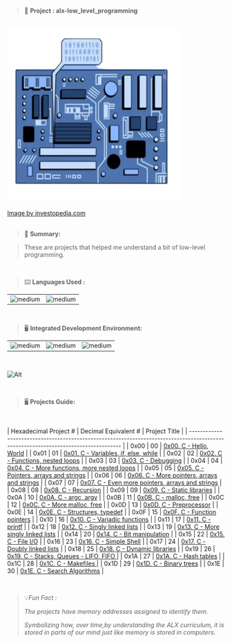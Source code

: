 > 🚧 **Project : alx-low_level_programming**

<br>

<div>
  <a href="https://github.com/iamnotnato/alx-low_level_programming">
    <img src="https://github.com/iamnotnato/alx-low_level_programming/blob/master/images/lowlevel.png" alt="Logo" width="400" height="400">
  </a>
</div>

<br>

<div>
 <a href="https://www.investopedia.com/terms/a/assembly-language.asp">Image by investopedia.com</a>
  </div>
  
<br>

> 📝 **Summary:**

> These are projects that helped me understand a bit of low-level programming.

<br>

> ⌨️ **Languages Used :**

<table>
  <tr>
    <td><img alt="medium" src="https://img.shields.io/badge/C-00599C?style=for-the-badge&logo=c&logoColor=white"></td>
    <td><img alt="medium" src="https://img.shields.io/badge/Shell_Script-121011?style=for-the-badge&logo=gnu-bash&logoColor=white"></td>
  </tr>
</table>

<br>

> 🖥️ **Integrated Development Environment:**

<table>
  <tr>
<td><img alt="medium" src="https://img.shields.io/badge/Kali_Linux-557C94?style=for-the-badge&logo=kali-linux&logoColor=white"></td>
<td><img alt="medium" src="https://img.shields.io/badge/GNU%20Bash-4EAA25?style=for-the-badge&logo=GNU%20Bash&logoColor=white"></td>
<td><img alt="medium" src="https://img.shields.io/badge/Emacs-%237F5AB6.svg?&style=for-the-badge&logo=gnu-emacs&logoColor=white"></td>
  </tr>
</table>

<br>
  
![Alt](https://repobeats.axiom.co/api/embed/50a392e676820ce03006d38197b98899827faf15.svg "Repobeats analytics image")

<br>

> 🖥️ **Projects Guide:**

<br>

| Hexadecimal Project # |  Decimal Equivalent # | Project Title                                                                       |
| ----------------------------------------------------------------------------------------------------------------------------------- |
|           0x00        |         00            | [0x00. C - Hello, World](./0x00-hello_world)                                        | 
|           0x01        |         01            | [0x01. C - Variables, if, else, while](./0x01-variables_if_else_while)              |
|           0x02        |         02            | [0x02. C - Functions, nested loops](./0x02-functions_nested_loops)                  | 
|           0x03        |         03            | [0x03. C - Debugging](./0x03-debugging)                                             | 
|           0x04        |         04            | [0x04. C - More functions, more nested loops](./0x04-more_functions_nested_loops)   | 
|           0x05        |         05            | [0x05. C - Pointers, arrays and strings](./0x05-pointers_arrays_strings)            |
|           0x06        |         06            | [0x06. C - More pointers, arrays and strings](./0x06-pointers_arrays_strings)       |
|           0x07        |         07            | [0x07. C - Even more pointers, arrays and strings](./0x07-pointers_arrays_strings)  | 
|           0x08        |         08            | [0x08. C - Recursion](./0x08-recursion)                                             |
|           0x09        |         09            | [0x09. C - Static libraries](./0x09-static_libraries)                               |
|           0x0A        |         10            | [0x0A. C - argc, argv](./0x0A-argc_argv)                                            |
|           0x0B        |         11            | [0x0B. C - malloc, free](./0x0B-malloc_free)                                        | 
|           0x0C        |         12            | [0x0C. C - More malloc, free](./0x0C-more_malloc_free)                              |
|           0x0D        |         13            | [0x0D. C - Preprocessor](./0x0D-preprocessor)                                       | 
|           0x0E        |         14            | [0x0E. C - Structures, typedef](./0x0E-structures_typedef)                          | 
|           0x0F        |         15            | [0x0F. C - Function pointers](./0x0F-function_pointers)                             |
|           0x10        |         16            | [0x10. C - Variadic functions](./0x10-variadic_functions)                           | 
|           0x11        |         17            | [0x11. C - printf](https://github.com/iamnotnato/printf)                            | 
|           0x12        |         18            | [0x12. C - Singly linked lists](./0x12-singly_linked_lists)                         |
|           0x13        |         19            | [0x13. C - More singly linked lists](./0x13-more_singly_linked_lists)               | 
|           0x14        |         20            | [0x14. C - Bit manipulation](./0x14-bit_manipulationo)                              | 
|           0x15        |         22            | [0x15. C - File I/O](./0x15-file_io)                                                | 
|           0x16        |         23            | [0x16. C - Simple Shell](https://github.com/iamnotnato/simple_shell)                |
|           0x17        |         24            | [0x17. C - Doubly linked lists](./0x17-doubly_linked_lists)                         | 
|           0x18        |         25            | [0x18. C - Dynamic libraries](./0x18-dynamic_libraries)                             |
|           0x19        |         26            | [0x19. C - Stacks, Queues - LIFO, FIFO ](https://github.com/iamnotnato/monty)       |
|           0x1A        |         27            | [0x1A. C - Hash tables](./0x1A-hash_tables)                                         | 
|           0x1C        |         28            | [0x1C. C - Makefiles ](./0x1C-makefiles)                                            | 
|           0x1D        |         29            | [0x1D. C - Binary trees](https://github.com/iamnotnato/binary_trees)                |
|           0x1E        |         30            | [0x1E. C - Search Algorithms](./0x1E-search_algorithms)                             |

<br>

> 💡*Fun Fact :*
> 
> *The projects have memory addresses assigned to identify them.*
>
> *Symbolizing how, over time,by understanding the ALX curriculum, it is stored in parts of our mind just like memory is stored in computers.*
